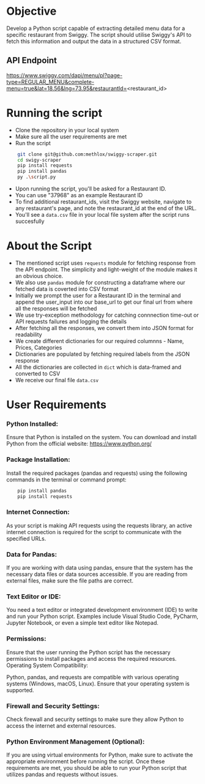 # Objective

Develop a Python script capable of extracting detailed menu data for a specific restaurant
from Swiggy. The script should utilise Swiggy's API to fetch this information and output the
data in a structured CSV format.

## API Endpoint

https://www.swiggy.com/dapi/menu/pl?page-type=REGULAR_MENU&complete-menu=true&lat=18.56&lng=73.95&restaurantId=<restaurant_id>

# Running the script

- Clone the repository in your local system
- Make sure all the user requirements are met
- Run the script

```bash
    git clone git@github.com:methlox/swiggy-scraper.git
    cd swigy-scraper
    pip install requests
    pip install pandas
    py .\script.py
```

- Upon running the script, you'll be asked for a Restaurant ID.
- You can use "37968" as an example Restaurant ID
- To find additional restaurant_ids, visit the Swiggy website, navigate to any restaurant's page, and note the restaurant_id at the end of the URL.
- You'll see a `data.csv` file in your local file system after the script runs succesfully

# About the Script

- The mentioned script uses `requests` module for fetching response from the API endpoint. The simplicity and light-weight of the module makes it an obvious choice. 
- We also use `pandas` module for constructing a dataframe where our fetched data is coverted into CSV format
- Initially we prompt the user for a Restaurant ID in the terminal and append the user_input into our base_url to get our final url from where all the responses will be fetched
- We use try-exception methodology for catching connnection time-out or API requests failures and logging the details
- After fetching all the responses, we convert them into JSON format for readability
- We create different dictionaries for our required columnns - Name, Prices, Categories
- Dictionaries are populated by fetching required labels from the JSON response
- All the dictionaries are collected in `dict` which is data-framed and converted to CSV
- We receive our final file `data.csv`

# User Requirements

### Python Installed:

Ensure that Python is installed on the system. You can download and install Python from the official website: https://www.python.org/

### Package Installation:

Install the required packages (pandas and requests) using the following commands in the terminal or command prompt:

```bash
    pip install pandas
    pip install requests
```

### Internet Connection:

As your script is making API requests using the requests library, an active internet connection is required for the script to communicate with the specified URLs.

### Data for Pandas:

If you are working with data using pandas, ensure that the system has the necessary data files or data sources accessible. If you are reading from external files, make sure the file paths are correct.

### Text Editor or IDE:

You need a text editor or integrated development environment (IDE) to write and run your Python script. Examples include Visual Studio Code, PyCharm, Jupyter Notebook, or even a simple text editor like Notepad.

### Permissions:

Ensure that the user running the Python script has the necessary permissions to install packages and access the required resources.
Operating System Compatibility:

Python, pandas, and requests are compatible with various operating systems (Windows, macOS, Linux). Ensure that your operating system is supported.

### Firewall and Security Settings:

Check firewall and security settings to make sure they allow Python to access the internet and external resources.

### Python Environment Management (Optional):

If you are using virtual environments for Python, make sure to activate the appropriate environment before running the script.
Once these requirements are met, you should be able to run your Python script that utilizes pandas and requests without issues.
